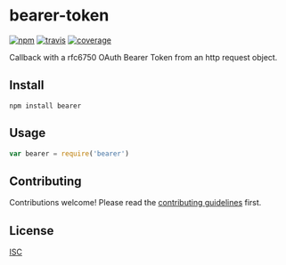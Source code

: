 # bearer-token

[![npm][npm-image]][npm-url]
[![travis][travis-image]][travis-url]
[![coverage][coverage-image]][coverage-url]

[npm-image]: https://img.shields.io/npm/v/bearer-token.svg?style=flat-square
[npm-url]: https://www.npmjs.com/package/bearer-token
[travis-image]: https://img.shields.io/travis/bcomnes/node-bearer-token.svg?style=flat-square
[travis-url]: https://travis-ci.org/bcomnes/node-bearer-token
[coverage-image]: https://img.shields.io/codeclimate/coverage/github/bcomnes/node-bearer-token.svg?style=flat-square
[coverage-url]: https://codeclimate.com/github/bcomnes/node-bearer-token

Callback with a rfc6750 OAuth Bearer Token from an http request object.

## Install

```
npm install bearer
```

## Usage

```js
var bearer = require('bearer')
```

## Contributing

Contributions welcome! Please read the [contributing guidelines](CONTRIBUTING.md) first.

## License

[ISC](LICENSE.md)
